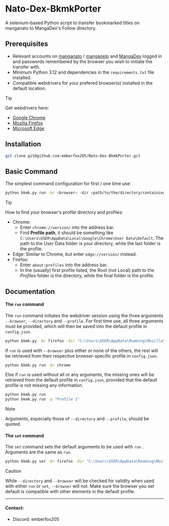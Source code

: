 # Nato-Dex-BkmkPorter

A selenium-based Python script to transfer bookmarked titles on manganato to MangaDex's Follow directory.

## Prerequisites 

- Relevant accounts on [manganato](www.manganato.com) / [manganelo](www.manganelo.com) and [MangaDex](www.mangadex.org) logged in and passwords remembered by the browser you wish to initiate the transfer with.
- Minimum Python 3.12 and dependencies in the `requirements.txt` file installed.
- Compatible webdrivers for your prefered browser(s) installed in the default location.
> [!TIP]
> Get webdrivers here:
> - [Google Chrome](https://chromedriver.chromium.org/downloads)
> - [Mozilla Firefox](https://github.com/mozilla/geckodriver/releases)
> - [Microsoft Edge](https://developer.microsoft.com/en-us/microsoft-edge/tools/webdriver/?form=MA13LH)
## Installation

```bash
git clone git@github.com:emberfox205/Nato-Dex-BkmkPorter.git
```
## Basic Command

The simplest command configuration for first / one time use:
```bash
python bkmk.py run -br <browser> -dir <path/to/the/directory/containing/browser/profile> -p <profile>
```
> [!TIP]
> How to find your browser's profile directory and profiles:
> - Chrome:
>     - Enter `chrome://version/` into the address bar.
>     - Find **Profile path**, it should be something like `C:\Users\USER\AppData\Local\Google\Chrome\User Data\Default`. The path to the User Data folder is your directory, while the last folder is the profile.
> - Edge: Similar to Chrome, but enter `edge://version/` instead.
> - Firefox:
>     - Enter `about:profiles` into the address bar.
>     - In the (usually) first profile listed, the Root (not Local) path to the *Profiles* folder is the directory, while the final folder is the profile.
## Documentation 

#### The `run` command
The `run` command initiates the webdriver session using the three arguments `--browser`, `--directory` and `--profile`. For first time use, all three arguments must be provided, which will then be saved into the default profile in `config.json`. 
```bash
python bkmk.py -br firefox -dir "C:\Users\USER\AppData\Roaming\Mozilla\Firefox\Profiles" -p "qqgixor9.default-release"
```
If `run` is used with `--browser` plus either or none of the others, the rest will be retrieved from their respective browser-specific profile in `config.json`.
```bash
python bkmk.py run -br chrome
```
Else if `run` is used without all or any arguments, the missing ones will be retrieved from the default profile in `config.json`, provided that the default profile is not missing any information. 
```bash
python bkmk.py run
python bkmk.py run -p "Profile 1"
```
> [!NOTE]
> Arguments, especially those of `--directory` and `--profile`, should be quoted.
#### The `set` command 
The `set` command sets the default arguments to be used with `run` . Arguments are the same as `run`.
```bash
python bkmk.py set -br firefox -dir "C:\Users\USER\AppData\Roaming\Mozilla\Firefox\Profiles" -p "qqgixor9.default-release"
```
> [!CAUTION]
> While `--directory` and `--browser` will be checked for validity when used with either `run` or `set`, `--browser` will not. Make sure the browser you set default is compatible with other elements in the default profile.
---
#### Contact:
- Discord: emberfox205
